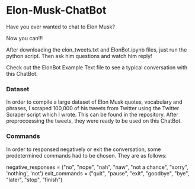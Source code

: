 # Elon-Musk-ChatBot
Have you ever wanted to chat to Elon Musk?

Now you can!!!

After downloading the elon_tweets.txt and ElonBot.ipynb files, just run the python script. Then ask him questions and watch him reply!

Check out the ElonBot Example Text file to see a typical conversation with this ChatBot.


### Dataset

In order to compile a large dataset of Elon Musk quotes, vocabulary and phrases, I scraped 100,000 of his tweets from Twitter using the Twitter Scraper script which I wrote. This can be found in the repository. After preproccessing the tweets, they were ready to be used on this ChatBot.


### Commands

In order to responsed negatively or exit the conversation, some predetermined commands had to be chosen. They are as follows:

negative_responses = ("no", "nope", "nah", "naw", "not a chance", "sorry", 'nothing', 'not')
exit_commands = ("quit", "pause", "exit", "goodbye", "bye", "later", "stop", "finish")

